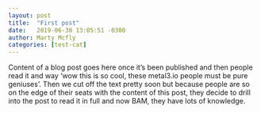 ```yaml
---
layout: post
title:  "First post"
date:   2019-06-30 13:05:51 -0300
author: Marty Mcfly
categories: [test-cat]
---
```

Content of a blog post goes here once it’s been published and then people read it and way ‘wow this is so cool, these metal3.io people must be  pure geniuses’. Then we cut off the text pretty soon but because people are so on the edge of their seats with the content of this post, they decide to drill into the post to read it in full and now BAM, they have lots of knowledge.